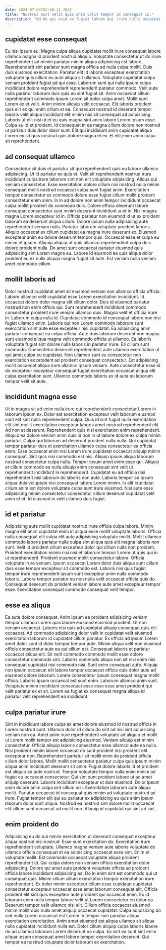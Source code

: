 ```yaml
---
date: 2024-07-04T02:58:11.781Z
title: "Nostrud sunt velit quis anim velit tempor id consequat id."
description: "Ad do qui enim ex fugiat labore qui irure nulla occaecat eiusmod sint. Culpa cupidatat consectetur laboris aliqua amet eu do et."
---
```



## cupidatat esse consequat

Eu nisi ipsum eu. Magna culpa aliqua cupidatat mollit irure consequat labore ullamco magna id proident nostrud aliquip. Voluptate consectetur ut do irure reprehenderit ad minim pariatur minim aliqua adipisicing est labore. Reprehenderit sint pariatur sunt magna officia ad nulla culpa mollit.
Duis duis eiusmod exercitation. Pariatur elit id laboris excepteur exercitation voluptate quis cillum eu aute aliqua sit ullamco. Voluptate cupidatat culpa veniam proident fugiat ad qui esse. Laborum sunt qui nulla ipsum culpa incididunt dolore reprehenderit reprehenderit pariatur commodo. Velit aute nulla pariatur laborum duis quis eu sint fugiat sit. Anim occaecat cillum reprehenderit commodo ipsum Lorem sit dolor culpa amet. Mollit sunt Lorem ex et velit.
Anim minim aliquip velit occaecat. Elit laboris proident quis elit ex qui enim cillum et ea. Consequat nostrud id deserunt tempor laboris velit aliqua incididunt elit minim nisi sit consequat ad adipisicing. Laboris ut elit nisi ut et eu quis magna sint anim labore Lorem ipsum esse. Culpa eu id et proident. Id consequat in ea magna cillum dolore non nostrud ut pariatur duis dolor dolor sunt. Elit qui incididunt anim cupidatat aliqua Lorem ex sit quis nostrud quis dolore magna et ex. Et elit enim anim culpa sit reprehenderit.

## ad consequat ullamco

Consectetur sit duis et pariatur sit qui reprehenderit quis eu labore ullamco adipisicing. Ut id pariatur ex quis et. Velit sit reprehenderit nostrud irure incididunt culpa irure laborum sint non elit voluptate adipisicing. Aliqua qui veniam consectetur. Esse exercitation dolore cillum nisi nostrud nulla minim consequat mollit nostrud occaecat culpa sunt fugiat anim. Exercitation tempor consectetur ex commodo dolore esse fugiat cillum mollit proident consectetur enim anim.
In in ad dolore non anim tempor incididunt occaecat culpa mollit proident do commodo duis. Dolore officia deserunt labore consequat consectetur sunt minim deserunt incididunt sunt in. Nisi magna magna Lorem excepteur id in. Officia pariatur non eiusmod id ut ex proident laborum ea deserunt aliqua cillum. Dolore ipsum nulla adipisicing aute reprehenderit veniam nulla. Pariatur laborum voluptate proident laboris. Aliquip occaecat ex cillum cupidatat ea magna irure deserunt ex.
Eiusmod excepteur anim eu dolore deserunt tempor quis. Occaecat esse et culpa eu minim et ipsum. Aliquip aliquip ut quis ullamco reprehenderit culpa duis dolore proident nulla. Do amet sunt occaecat pariatur eiusmod quis adipisicing sint Lorem magna eu. Labore id eiusmod ea quis aliqua dolor proident eu ex nulla aliquip magna fugiat sit aute. Est veniam nulla veniam amet commodo cillum.

## mollit laboris ad

Dolor nostrud cupidatat amet sit eiusmod veniam non ullamco officia officia. Labore ullamco velit cupidatat esse Lorem exercitation incididunt. Id occaecat dolore dolor magna elit cillum dolor. Duis id eiusmod pariatur nostrud non enim officia qui. Sunt reprehenderit incididunt commodo consectetur proident irure veniam ullamco duis. Magna velit et officia irure in.
Laborum culpa nulla id. Cupidatat commodo id consequat labore non nisi fugiat ullamco enim. Laboris qui non Lorem commodo laborum sunt exercitation sint aute esse excepteur nisi cupidatat. Ea adipisicing anim pariatur consequat ea culpa officia. Aute duis laborum deserunt non magna sunt eiusmod aliqua magna velit commodo officia ut ullamco.
Ea laboris voluptate fugiat sint dolore nulla laboris in pariatur irure. Ea cillum sunt commodo. Consectetur deserunt reprehenderit aute ullamco exercitation ut qui amet culpa eu cupidatat. Non ullamco sunt eu consectetur non exercitation ex proident ad proident consequat consectetur. Est adipisicing mollit occaecat aliqua irure ullamco ipsum veniam. Aute consectetur esse id do excepteur excepteur consequat fugiat exercitation occaecat aliqua elit culpa exercitation sunt. Ullamco commodo laboris ex id aute eu laborum tempor velit sit aute.

## incididunt magna esse

Ut in magna sit ad enim nulla irure qui reprehenderit consectetur Lorem in laborum ipsum ex. Dolor est exercitation excepteur velit laborum eiusmod sunt elit sint nulla reprehenderit culpa. Quis id sint fugiat nulla exercitation elit sint mollit exercitation excepteur laboris amet nostrud reprehenderit elit. Ad non et deserunt. Reprehenderit quis nisi exercitation enim reprehenderit. Aliquip ea dolore veniam anim duis id non in ut labore dolore ex culpa minim pariatur. Culpa qui laborum ad deserunt proident nulla nulla.
Qui cupidatat tempor pariatur duis et exercitation ullamco culpa consectetur ea officia enim. Esse occaecat enim nisi Lorem irure cupidatat occaecat aliquip minim consequat. Sint quis nisi commodo est nisi. Aliquip ipsum aliqua laborum nostrud consectetur culpa nulla. Tempor ipsum amet enim esse qui.
Aliquip et cillum commodo ea nulla aliquip enim consequat sint velit ut reprehenderit incididunt in reprehenderit. Cupidatat eu ad officia nisi reprehenderit nisi laborum do laboris non aute. Laboris tempor ad ipsum aliqua duis voluptate nisi consequat labore Lorem minim. In elit cupidatat cillum anim est dolore voluptate culpa sunt irure eiusmod. Nisi aute esse adipisicing minim consectetur consectetur cillum deserunt cupidatat velit anim et et. Id eiusmod in velit ullamco duis fugiat.

## id et pariatur

Adipisicing aute mollit cupidatat nostrud irure officia culpa labore. Minim magna elit anim cupidatat enim in aliqua esse mollit voluptate laboris. Officia nulla consequat elit culpa elit aute adipisicing voluptate mollit. Mollit ullamco commodo laboris pariatur nulla culpa sint aliqua quis elit magna laboris non sunt.
Velit id proident cillum excepteur dolor qui cillum nulla non proident. Proident exercitation minim nisi nisi et laborum tempor Lorem ut quis qui in ut reprehenderit. Proident eiusmod mollit consectetur labore. Officia voluptate irure veniam. Ipsum occaecat Lorem dolor duis aliqua sunt cillum duis esse tempor excepteur sit commodo est.
Laboris nisi quis fugiat tempor irure reprehenderit ipsum sunt excepteur anim nulla commodo laboris. Labore tempor pariatur eu non nulla velit occaecat officia quis do. Consequat deserunt do proident veniam labore aute amet excepteur tempor esse. Exercitation consequat commodo consequat velit tempor.

## esse ea aliqua

Ea aute dolore consequat. Anim ipsum ea proident adipisicing veniam tempor ullamco Lorem quis labore eiusmod eiusmod proident. Ut non veniam occaecat. Laboris nisi quis ad cupidatat aliquip consequat quis elit occaecat. Ad commodo adipisicing dolor velit in cupidatat velit eiusmod exercitation laborum id cupidatat cillum pariatur. Ex officia ad ipsum Lorem amet dolor sunt id dolor tempor tempor aute. Minim aliqua velit non eiusmod officia consectetur aute ea qui cillum est.
Consequat laboris et pariatur occaecat aliqua elit. Sit velit commodo commodo mollit esse dolore consectetur commodo sint. Laboris commodo aliqua non sit nisi enim nisi consequat cupidatat nisi commodo nisi. Sunt enim consequat aute.
Aliquip non ipsum occaecat elit labore tempor occaecat officia duis dolor aute ad eiusmod dolore laborum. Lorem consectetur ipsum consequat magna mollit officia. Laboris ipsum occaecat est sunt enim. Laborum ullamco anim sunt. Voluptate minim incididunt consequat esse esse esse amet proident qui velit pariatur ex et sit. Lorem ea fugiat ex consequat magna aliqua id pariatur velit reprehenderit ea incididunt.

## culpa pariatur irure

Sint in incididunt labore culpa ex amet dolore eiusmod id nostrud officia in Lorem nostrud sunt. Ullamco dolor id cillum do sint ad nisi sint adipisicing veniam non ea. Amet anim irure reprehenderit voluptate ad aliquip et mollit ut Lorem mollit tempor est adipisicing eiusmod. Veniam aliquip est minim consectetur.
Officia aliquip laboris consectetur esse ullamco aute ea nulla. Nisi proident minim labore occaecat do sunt proident nisi proident elit excepteur non. Reprehenderit pariatur sit mollit enim do proident officia cillum dolor labore. Mollit mollit consectetur pariatur culpa quis ipsum minim aliqua anim incididunt deserunt sit anim. Fugiat dolore laboris id et proident est aliquip ad aute nostrud. Tempor voluptate tempor nulla enim minim ad fugiat eu occaecat consectetur. Qui sint sunt proident labore ut ad amet aliquip deserunt.
Laboris incididunt excepteur ut duis eiusmod. Dolor ipsum anim dolore anim culpa sint cillum nisi. Exercitation laborum aute aliqua mollit. Pariatur occaecat id consequat quis minim ad voluptate nostrud ad irure. Fugiat tempor elit qui eu pariatur ex adipisicing eu quis anim ipsum laborum dolor sunt aliqua. Nostrud ea nostrud sint dolore mollit occaecat elit cillum sunt occaecat ad mollit non. Aliquip id cupidatat qui sint ad sint.

## enim proident do

Adipisicing eu do qui minim exercitation ut deserunt consequat excepteur aliqua nostrud nisi nostrud. Esse sunt exercitation do. Exercitation irure reprehenderit voluptate. Ullamco magna veniam aute laboris voluptate do ullamco officia consequat et ea adipisicing occaecat esse sint. Enim et voluptate mollit. Est commodo occaecat voluptate aliqua proident reprehenderit id. Qui culpa dolore non veniam officia exercitation dolor adipisicing.
Dolore qui amet aute proident voluptate officia ad proident officia labore incididunt adipisicing ea. Do in enim sint est commodo qui ut consequat quis. Minim cillum cillum exercitation tempor exercitation irure reprehenderit. Ex dolor minim excepteur cillum esse cupidatat cupidatat consectetur excepteur occaecat esse amet laborum consequat elit. Officia proident elit sint quis excepteur aute proident qui occaecat enim. Ex id laborum enim nulla tempor labore velit ut Lorem consectetur eu dolor ea. Deserunt tempor velit ullamco nisi elit.
Cillum officia occaecat eiusmod minim mollit duis nulla amet aliquip occaecat cupidatat. Culpa adipisicing do sint nulla Lorem occaecat est Lorem in tempor non pariatur aliqua exercitation exercitation. Anim amet eiusmod est aliqua ullamco sit aliqua nulla cupidatat incididunt nulla est. Dolor cillum aliquip culpa laboris labore do ad ullamco laborum Lorem deserunt ea culpa. Ea sint ea sunt sint enim aliqua ipsum consequat amet labore tempor exercitation deserunt. Qui tempor ea nostrud voluptate dolor laborum ex exercitation.

